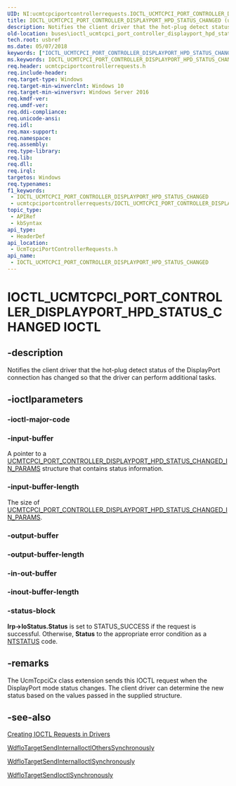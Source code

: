 ```yaml
---
UID: NI:ucmtcpciportcontrollerrequests.IOCTL_UCMTCPCI_PORT_CONTROLLER_DISPLAYPORT_HPD_STATUS_CHANGED
title: IOCTL_UCMTCPCI_PORT_CONTROLLER_DISPLAYPORT_HPD_STATUS_CHANGED (ucmtcpciportcontrollerrequests.h)
description: Notifies the client driver that the hot-plug detect status of the DisplayPort connection has changed so that the driver can perform additional tasks.
old-location: buses\ioctl_ucmtcpci_port_controller_displayport_hpd_status_changed.htm
tech.root: usbref
ms.date: 05/07/2018
keywords: ["IOCTL_UCMTCPCI_PORT_CONTROLLER_DISPLAYPORT_HPD_STATUS_CHANGED IOCTL"]
ms.keywords: IOCTL_UCMTCPCI_PORT_CONTROLLER_DISPLAYPORT_HPD_STATUS_CHANGED, IOCTL_UCMTCPCI_PORT_CONTROLLER_DISPLAYPORT_HPD_STATUS_CHANGED control, IOCTL_UCMTCPCI_PORT_CONTROLLER_DISPLAYPORT_HPD_STATUS_CHANGED control code [Buses], buses.ioctl_ucmtcpci_port_controller_displayport_hpd_status_changed, ucmtcpciportcontrollerrequests/IOCTL_UCMTCPCI_PORT_CONTROLLER_DISPLAYPORT_HPD_STATUS_CHANGED
req.header: ucmtcpciportcontrollerrequests.h
req.include-header: 
req.target-type: Windows
req.target-min-winverclnt: Windows 10
req.target-min-winversvr: Windows Server 2016
req.kmdf-ver: 
req.umdf-ver: 
req.ddi-compliance: 
req.unicode-ansi: 
req.idl: 
req.max-support: 
req.namespace: 
req.assembly: 
req.type-library: 
req.lib: 
req.dll: 
req.irql: 
targetos: Windows
req.typenames: 
f1_keywords:
 - IOCTL_UCMTCPCI_PORT_CONTROLLER_DISPLAYPORT_HPD_STATUS_CHANGED
 - ucmtcpciportcontrollerrequests/IOCTL_UCMTCPCI_PORT_CONTROLLER_DISPLAYPORT_HPD_STATUS_CHANGED
topic_type:
 - APIRef
 - kbSyntax
api_type:
 - HeaderDef
api_location:
 - UcmTcpciPortControllerRequests.h
api_name:
 - IOCTL_UCMTCPCI_PORT_CONTROLLER_DISPLAYPORT_HPD_STATUS_CHANGED
---
```


# IOCTL_UCMTCPCI_PORT_CONTROLLER_DISPLAYPORT_HPD_STATUS_CHANGED IOCTL


## -description

Notifies the client driver that the hot-plug detect status of the DisplayPort connection has changed so that the driver can perform additional tasks.

## -ioctlparameters

### -ioctl-major-code

### -input-buffer

A pointer to a <a href="/windows-hardware/drivers/ddi/ucmtcpciportcontrollerrequests/ns-ucmtcpciportcontrollerrequests-_ucmtcpci_port_controller_displayport_hpd_status_changed_in_params">UCMTCPCI_PORT_CONTROLLER_DISPLAYPORT_HPD_STATUS_CHANGED_IN_PARAMS</a> structure that contains status information.

### -input-buffer-length

The size of <a href="/windows-hardware/drivers/ddi/ucmtcpciportcontrollerrequests/ns-ucmtcpciportcontrollerrequests-_ucmtcpci_port_controller_displayport_hpd_status_changed_in_params">UCMTCPCI_PORT_CONTROLLER_DISPLAYPORT_HPD_STATUS_CHANGED_IN_PARAMS</a>.

### -output-buffer

### -output-buffer-length

### -in-out-buffer

### -inout-buffer-length

### -status-block

<b>Irp->IoStatus.Status</b> is set to STATUS_SUCCESS if the request is successful. Otherwise, <b>Status</b> to the appropriate error condition as a <a href="/windows-hardware/drivers/kernel/ntstatus-values">NTSTATUS</a> code.

## -remarks

The UcmTcpciCx class extension sends this IOCTL request when the DisplayPort mode status changes. The client driver can determine the new status based on the values passed in the supplied structure.

## -see-also

<a href="/windows-hardware/drivers/kernel/creating-ioctl-requests-in-drivers">Creating IOCTL Requests in Drivers</a>



<a href="/windows-hardware/drivers/ddi/wdfiotarget/nf-wdfiotarget-wdfiotargetsendinternalioctlotherssynchronously">WdfIoTargetSendInternalIoctlOthersSynchronously</a>



<a href="/windows-hardware/drivers/ddi/wdfiotarget/nf-wdfiotarget-wdfiotargetsendinternalioctlsynchronously">WdfIoTargetSendInternalIoctlSynchronously</a>



<a href="/windows-hardware/drivers/ddi/wdfiotarget/nf-wdfiotarget-wdfiotargetsendioctlsynchronously">WdfIoTargetSendIoctlSynchronously</a>
